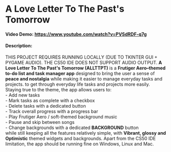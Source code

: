 # A Love Letter To The Past's Tomorrow
#### Video Demo: https://www.youtube.com/watch?v=PVSdRDF-q7g
#### Description:
THIS PROJECT REQUIRES RUNNING LOCALLY (DUE TO TKINTER GUI + PYGAME AUDIO). THE CS50 IDE DOES NOT SUPPORT AUDIO OUTPUT.
**A Love Letter To The Past's Tomorrow (ALLTTPT)** is a **Frutiger Aero–themed to-do list and task manager app** designed to bring the user a sense of **peace and nostalgia** while making it easier to manage everyday tasks and projects.
to get through everyday life tasks and projects more easily. 
Staying true to the theme, the app allows users to:  
    - Add new tasks  
    - Mark tasks as complete with a checkbox  
    - Delete tasks with a dedicated button  
    - Track overall progress with a progress bar  
    - Play Frutiger Aero / soft-themed background music  
    - Pause and skip between songs  
    - Change backgrounds with a dedicated **BACKGROUND** button  
while still keeping all the features relatively simple, with **Vibrant, glossy and Optimistic** themed widgets and backgrounds.
Apart from the CS50 IDE limitation, the app should be running fine on Windows, Linux and Mac.
